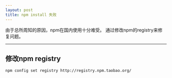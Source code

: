 ```yaml
---
layout: post
title: npm install 失败
---
```


由于总所周知的原因，npm在国内使用十分难受。
通过修改npm的registry来修复问题。

---

## 修改npm registry

```
npm config set registry http://registry.npm.taobao.org/
```

